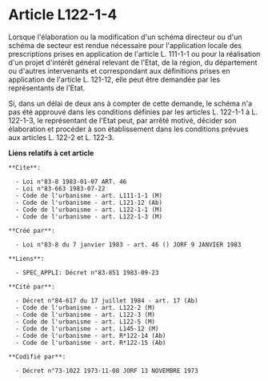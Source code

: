 # Article L122-1-4

Lorsque l'élaboration ou la modification d'un schéma directeur ou d'un schéma de secteur est rendue nécessaire pour
l'application locale des prescriptions prises en application de l'article L. 111-1-1 ou pour la réalisation d'un projet
d'intérêt général relevant de l'Etat, de la région, du département ou d'autres intervenants et correspondant aux définitions
prises en application de l'article L. 121-12, elle peut être demandée par les représentants de l'Etat.

Si, dans un délai de deux ans à compter de cette demande, le schéma n'a pas été approuvé dans les conditions définies par les
articles L. 122-1-1 à L. 122-1-3, le représentant de l'Etat peut, par arrêté motivé, décider son élaboration et procéder à
son établissement dans les conditions prévues aux articles L. 122-2 et L. 122-3.

**Liens relatifs à cet article**

	**Cite**:

	  - Loi n°83-8 1983-01-07 ART. 46
	  - Loi n°83-663 1983-07-22
	  - Code de l'urbanisme - art. L111-1-1 (M)
	  - Code de l'urbanisme - art. L121-12 (Ab)
	  - Code de l'urbanisme - art. L122-1-1 (M)
	  - Code de l'urbanisme - art. L122-1-3 (M)

	**Créé par**:

	  - Loi n°83-8 du 7 janvier 1983 - art. 46 () JORF 9 JANVIER 1983

	**Liens**:

	  - SPEC_APPLI: Décret n°83-851 1983-09-23

	**Cité par**:

	  - Décret n°84-617 du 17 juillet 1984 - art. 17 (Ab)
	  - Code de l'urbanisme - art. L122-2 (M)
	  - Code de l'urbanisme - art. L122-3 (M)
	  - Code de l'urbanisme - art. L122-5 (M)
	  - Code de l'urbanisme - art. L145-12 (M)
	  - Code de l'urbanisme - art. R*122-14 (Ab)
	  - Code de l'urbanisme - art. R*122-15 (Ab)

	**Codifié par**:

	  - Décret n°73-1022 1973-11-08 JORF 13 NOVEMBRE 1973
